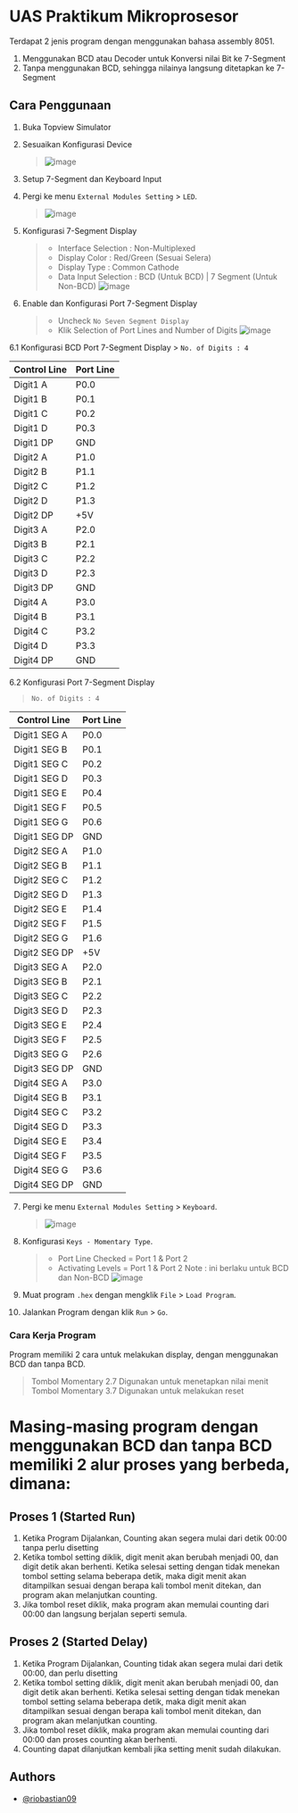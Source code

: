 # UAS Praktikum Mikroprosesor

Terdapat 2 jenis program dengan menggunakan bahasa assembly 8051.
  
1. Menggunakan BCD atau Decoder untuk Konversi nilai Bit ke 7-Segment  
2. Tanpa menggunakan BCD, sehingga nilainya langsung ditetapkan ke 7-Segment
  
## Cara Penggunaan

1. Buka Topview Simulator 

2. Sesuaikan Konfigurasi Device 
   > ![image](https://user-images.githubusercontent.com/39443794/231340692-3e77c78c-972e-4b51-9647-3b6ebe5e716f.png)
  
3. Setup 7-Segment dan Keyboard Input 
  
4. Pergi ke menu `External Modules Setting` > `LED`. 
   > ![image](https://user-images.githubusercontent.com/39443794/231342937-1f1425f0-8fc8-4480-8f41-98a7b38b4d76.png)
  
5.  Konfigurasi 7-Segment Display 
    > - Interface Selection : Non-Multiplexed
    > - Display Color : Red/Green (Sesuai Selera)
    > - Display Type : Common Cathode
    > - Data Input Selection : BCD (Untuk BCD) | 7 Segment (Untuk Non-BCD)
    >   ![image](https://user-images.githubusercontent.com/39443794/231343280-4a3e28dc-29a6-45aa-9168-041b1dbada6b.png)
  
6.  Enable dan Konfigurasi Port 7-Segment Display 
    > - Uncheck `No Seven Segment Display`
    > - Klik Selection of Port Lines and Number of Digits
    >   ![image](https://user-images.githubusercontent.com/39443794/231343582-8240928a-b131-4bed-81b6-5332f41f8dd7.png)
  
6.1 Konfigurasi BCD Port 7-Segment Display 
    > `No. of Digits : 4`

  | Control Line | Port Line |  
  |--------------|-----------|  
  | Digit1 A     |    P0.0   |  
  | Digit1 B     |    P0.1   |  
  | Digit1 C     |    P0.2   |  
  | Digit1 D     |    P0.3   |  
  | Digit1 DP    |    GND    |  
  | Digit2 A     |    P1.0   |  
  | Digit2 B     |    P1.1   |  
  | Digit2 C     |    P1.2   |  
  | Digit2 D     |    P1.3   |  
  | Digit2 DP    |    +5V    |  
  | Digit3 A     |    P2.0   |  
  | Digit3 B     |    P2.1   |  
  | Digit3 C     |    P2.2   |  
  | Digit3 D     |    P2.3   |  
  | Digit3 DP    |    GND    |  
  | Digit4 A     |    P3.0   |  
  | Digit4 B     |    P3.1   |  
  | Digit4 C     |    P3.2   |  
  | Digit4 D     |    P3.3   |  
  | Digit4 DP    |    GND    |   
   
   
6.2 Konfigurasi Port 7-Segment Display
   > `No. of Digits : 4` 
  
   | Control Line | Port Line |
   |--------------|-----------|
   | Digit1 SEG A |    P0.0   |
   | Digit1 SEG B |    P0.1   |
   | Digit1 SEG C |    P0.2   |
   | Digit1 SEG D |    P0.3   |
   | Digit1 SEG E |    P0.4   |
   | Digit1 SEG F |    P0.5   |
   | Digit1 SEG G |    P0.6   |
   | Digit1 SEG DP|    GND    |
   | Digit2 SEG A |    P1.0   |
   | Digit2 SEG B |    P1.1   |
   | Digit2 SEG C |    P1.2   |
   | Digit2 SEG D |    P1.3   |
   | Digit2 SEG E |    P1.4   |
   | Digit2 SEG F |    P1.5   |
   | Digit2 SEG G |    P1.6   |
   | Digit2 SEG DP|    +5V    |
   | Digit3 SEG A |    P2.0   |
   | Digit3 SEG B |    P2.1   |
   | Digit3 SEG C |    P2.2   |
   | Digit3 SEG D |    P2.3   |
   | Digit3 SEG E |    P2.4   |
   | Digit3 SEG F |    P2.5   |
   | Digit3 SEG G |    P2.6   |
   | Digit3 SEG DP|    GND    |
   | Digit4 SEG A |    P3.0   |
   | Digit4 SEG B |    P3.1   |
   | Digit4 SEG C |    P3.2   |
   | Digit4 SEG D |    P3.3   |
   | Digit4 SEG E |    P3.4   |
   | Digit4 SEG F |    P3.5   |
   | Digit4 SEG G |    P3.6   |
   | Digit4 SEG DP|    GND    |
  
  
7. Pergi ke menu `External Modules Setting` > `Keyboard`.  
   > ![image](https://user-images.githubusercontent.com/39443794/231348975-0703b318-9921-4a5a-b866-34d7bd8838b1.png)
  
8. Konfigurasi `Keys - Momentary Type`.  
   > - Port Line Checked = Port 1 & Port 2
   > - Activating Levels = Port 1 & Port 2
   >   Note : ini berlaku untuk BCD dan Non-BCD
   >   ![image](https://user-images.githubusercontent.com/39443794/231349258-623c272a-71e4-4fa1-b16f-a2fe1dc2d6de.png)
  
9. Muat program `.hex` dengan mengklik `File` > `Load Program`. 
  
10. Jalankan Program dengan klik `Run` > `Go`. 
  
### Cara Kerja Program
   Program memiliki 2 cara untuk melakukan display, dengan menggunakan BCD dan tanpa BCD.
   > Tombol Momentary 2.7 Digunakan untuk menetapkan nilai menit  
   > Tombol Momentary 3.7 Digunakan untuk melakukan reset  

#  Masing-masing program dengan menggunakan BCD dan tanpa BCD memiliki 2 alur proses yang berbeda, dimana:
   ## Proses 1 (Started Run) 
   1. Ketika Program Dijalankan, Counting akan segera mulai dari detik 00:00 tanpa perlu disetting
   2. Ketika tombol setting diklik, digit menit akan berubah menjadi 00, dan digit detik akan berhenti. Ketika selesai setting dengan tidak menekan tombol setting selama beberapa detik, maka digit menit akan ditampilkan sesuai dengan berapa kali tombol menit ditekan, dan program akan melanjutkan counting.
   3. Jika tombol reset diklik, maka program akan memulai counting dari 00:00 dan langsung berjalan seperti semula.

   ## Proses 2 (Started Delay) 
   1. Ketika Program Dijalankan, Counting tidak akan segera mulai dari detik 00:00, dan perlu disetting
   2. Ketika tombol setting diklik, digit menit akan berubah menjadi 00, dan digit detik akan berhenti. Ketika selesai setting dengan tidak menekan tombol setting selama beberapa detik, maka digit menit akan ditampilkan sesuai dengan berapa kali tombol menit ditekan, dan program akan melanjutkan counting.
   3. Jika tombol reset diklik, maka program akan memulai counting dari 00:00 dan proses counting akan berhenti.
   4. Counting dapat dilanjutkan kembali jika setting menit sudah dilakukan.

## Authors
- [@riobastian09](https://github.com/riobastian09/)
